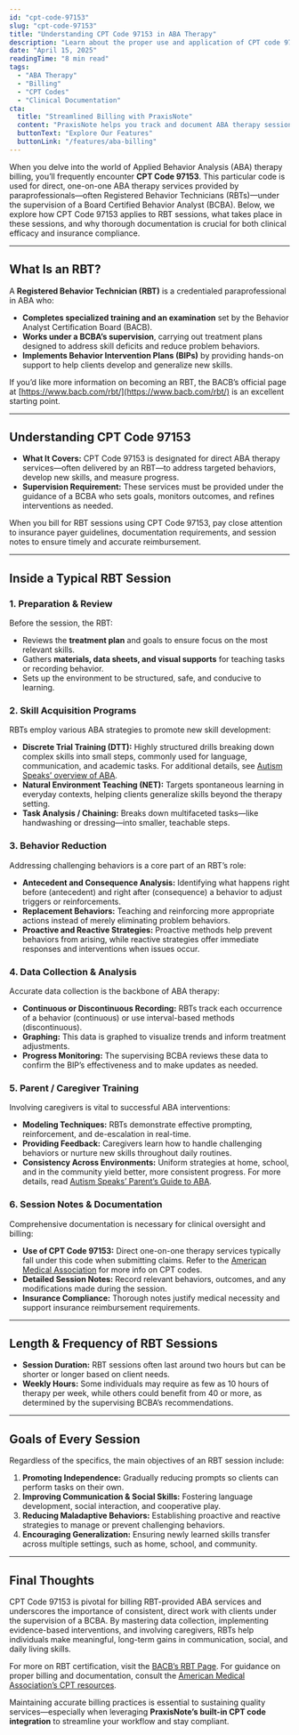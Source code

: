 ```yaml
---
id: "cpt-code-97153"
slug: "cpt-code-97153"
title: "Understanding CPT Code 97153 in ABA Therapy"
description: "Learn about the proper use and application of CPT code 97153 for billing ABA therapy services."
date: "April 15, 2025"
readingTime: "8 min read"
tags:
  - "ABA Therapy"
  - "Billing"
  - "CPT Codes"
  - "Clinical Documentation"
cta:
  title: "Streamlined Billing with PraxisNote"
  content: "PraxisNote helps you track and document ABA therapy sessions with built-in CPT code integration, ensuring accurate billing and compliance."
  buttonText: "Explore Our Features"
  buttonLink: "/features/aba-billing"
---
```


When you delve into the world of Applied Behavior Analysis (ABA) therapy billing, you’ll frequently encounter **CPT Code 97153**. This particular code is used for direct, one-on-one ABA therapy services provided by paraprofessionals—often Registered Behavior Technicians (RBTs)—under the supervision of a Board Certified Behavior Analyst (BCBA). Below, we explore how CPT Code 97153 applies to RBT sessions, what takes place in these sessions, and why thorough documentation is crucial for both clinical efficacy and insurance compliance.

---

## What Is an RBT?

A **Registered Behavior Technician (RBT)** is a credentialed paraprofessional in ABA who:

- **Completes specialized training and an examination** set by the Behavior Analyst Certification Board (BACB).
- **Works under a BCBA’s supervision**, carrying out treatment plans designed to address skill deficits and reduce problem behaviors.
- **Implements Behavior Intervention Plans (BIPs)** by providing hands-on support to help clients develop and generalize new skills.

If you’d like more information on becoming an RBT, the BACB’s official page at [https://www.bacb.com/rbt/](https://www.bacb.com/rbt/) is an excellent starting point.

---

## Understanding CPT Code 97153

- **What It Covers:** CPT Code 97153 is designated for direct ABA therapy services—often delivered by an RBT—to address targeted behaviors, develop new skills, and measure progress.
- **Supervision Requirement:** These services must be provided under the guidance of a BCBA who sets goals, monitors outcomes, and refines interventions as needed.

When you bill for RBT sessions using CPT Code 97153, pay close attention to insurance payer guidelines, documentation requirements, and session notes to ensure timely and accurate reimbursement.

---

## Inside a Typical RBT Session

### 1. Preparation & Review

Before the session, the RBT:

- Reviews the **treatment plan** and goals to ensure focus on the most relevant skills.
- Gathers **materials, data sheets, and visual supports** for teaching tasks or recording behavior.
- Sets up the environment to be structured, safe, and conducive to learning.

### 2. Skill Acquisition Programs

RBTs employ various ABA strategies to promote new skill development:

- **Discrete Trial Training (DTT):** Highly structured drills breaking down complex skills into small steps, commonly used for language, communication, and academic tasks. For additional details, see [Autism Speaks’ overview of ABA](https://www.autismspeaks.org/applied-behavior-analysis).
- **Natural Environment Teaching (NET):** Targets spontaneous learning in everyday contexts, helping clients generalize skills beyond the therapy setting.
- **Task Analysis / Chaining:** Breaks down multifaceted tasks—like handwashing or dressing—into smaller, teachable steps.

### 3. Behavior Reduction

Addressing challenging behaviors is a core part of an RBT’s role:

- **Antecedent and Consequence Analysis:** Identifying what happens right before (antecedent) and right after (consequence) a behavior to adjust triggers or reinforcements.
- **Replacement Behaviors:** Teaching and reinforcing more appropriate actions instead of merely eliminating problem behaviors.
- **Proactive and Reactive Strategies:** Proactive methods help prevent behaviors from arising, while reactive strategies offer immediate responses and interventions when issues occur.

### 4. Data Collection & Analysis

Accurate data collection is the backbone of ABA therapy:

- **Continuous or Discontinuous Recording:** RBTs track each occurrence of a behavior (continuous) or use interval-based methods (discontinuous).
- **Graphing:** This data is graphed to visualize trends and inform treatment adjustments.
- **Progress Monitoring:** The supervising BCBA reviews these data to confirm the BIP’s effectiveness and to make updates as needed.

### 5. Parent / Caregiver Training

Involving caregivers is vital to successful ABA interventions:

- **Modeling Techniques:** RBTs demonstrate effective prompting, reinforcement, and de-escalation in real-time.
- **Providing Feedback:** Caregivers learn how to handle challenging behaviors or nurture new skills throughout daily routines.
- **Consistency Across Environments:** Uniform strategies at home, school, and in the community yield better, more consistent progress. For more details, read [Autism Speaks’ Parent’s Guide to ABA](https://www.autismspeaks.org/applied-behavior-analysis).

### 6. Session Notes & Documentation

Comprehensive documentation is necessary for clinical oversight and billing:

- **Use of CPT Code 97153:** Direct one-on-one therapy services typically fall under this code when submitting claims. Refer to the [American Medical Association](https://www.ama-assn.org/practice-management/cpt) for more info on CPT codes.
- **Detailed Session Notes:** Record relevant behaviors, outcomes, and any modifications made during the session.
- **Insurance Compliance:** Thorough notes justify medical necessity and support insurance reimbursement requirements.

---

## Length & Frequency of RBT Sessions

- **Session Duration:** RBT sessions often last around two hours but can be shorter or longer based on client needs.
- **Weekly Hours:** Some individuals may require as few as 10 hours of therapy per week, while others could benefit from 40 or more, as determined by the supervising BCBA’s recommendations.

---

## Goals of Every Session

Regardless of the specifics, the main objectives of an RBT session include:

1. **Promoting Independence:** Gradually reducing prompts so clients can perform tasks on their own.
2. **Improving Communication & Social Skills:** Fostering language development, social interaction, and cooperative play.
3. **Reducing Maladaptive Behaviors:** Establishing proactive and reactive strategies to manage or prevent challenging behaviors.
4. **Encouraging Generalization:** Ensuring newly learned skills transfer across multiple settings, such as home, school, and community.

---

## Final Thoughts

CPT Code 97153 is pivotal for billing RBT-provided ABA services and underscores the importance of consistent, direct work with clients under the supervision of a BCBA. By mastering data collection, implementing evidence-based interventions, and involving caregivers, RBTs help individuals make meaningful, long-term gains in communication, social, and daily living skills.

For more on RBT certification, visit the [BACB’s RBT Page](https://www.bacb.com/rbt/). For guidance on proper billing and documentation, consult the [American Medical Association’s CPT resources](https://www.ama-assn.org/practice-management/cpt).

Maintaining accurate billing practices is essential to sustaining quality services—especially when leveraging **PraxisNote’s built-in CPT code integration** to streamline your workflow and stay compliant.
